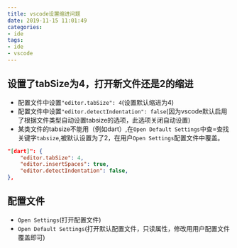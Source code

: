 ```yaml
---
title: vscode设置缩进问题
date: 2019-11-15 11:01:49
categories:
- ide
tags: 
- ide
- vscode
---
```


## 设置了tabSize为4，打开新文件还是2的缩进
* 配置文件中设置`"editor.tabSize": 4`(设置默认缩进为4)
* 配置文件中设置`"editor.detectIndentation": false`(因为vscode默认启用了根据文件类型自动设置tabsize的选项，此选项关闭自动设置)
* 某类文件的tabsize不能用（例如dart）,在`Open Default Settings`中查=查找关键字`tabsize`,被默认设置为了2，在用户`Open Settings`配置文件中覆盖。
```json
"[dart]": {
    "editor.tabSize": 4,
    "editor.insertSpaces": true,
    "editor.detectIndentation": false,
},
```




## 配置文件
* `Open Settings`(打开配置文件)
* `Open Default Settings`(打开默认配置文件，只读属性，修改用用户配置文件覆盖即可)